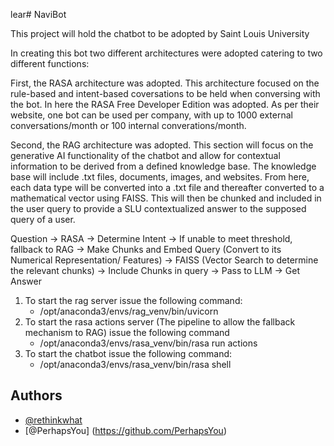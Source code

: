 lear# NaviBot

This project will hold the chatbot to be adopted by Saint Louis University

In creating this bot two different architectures were adopted catering to two different functions:

First, the RASA architecture was adopted. This architecture focused on the rule-based and intent-based coversations to be held when conversing with the bot. In here the RASA Free Developer Edition was adopted. As per their website, one bot can be used per company, with up to 1000 external conversations/month or 100 internal converations/month.

Second, the RAG architecture was adopted. This section will focus on the generative AI functionality of the chatbot and allow for contextual information to be derived from a defined knowledge base. The knowledge base will include .txt files, documents, images, and websites. From here, each data type will be converted into a .txt file and thereafter converted to a mathematical vector using FAISS. This will then be chunked and included in the user query to provide a SLU contextualized answer to the supposed query of a user.

Question -> RASA -> Determine Intent -> If unable to meet threshold, fallback to RAG -> Make Chunks and Embed Query (Convert to its Numerical Representation/ Features) -> FAISS (Vector Search to determine the relevant chunks) -> Include Chunks in query -> Pass to LLM -> Get Answer



1. To start the rag server issue the following command:
    - /opt/anaconda3/envs/rag_venv/bin/uvicorn 
2. To start the rasa actions server (The pipeline to allow the fallback mechanism to RAG) issue the following command
    - /opt/anaconda3/envs/rasa_venv/bin/rasa run actions
3. To start the chatbot issue the following command:
    - /opt/anaconda3/envs/rasa_venv/bin/rasa shell

## Authors

- [@rethinkwhat](https://github.com/RethinkWhat/)
- [@PerhapsYou] (https://github.com/PerhapsYou)

